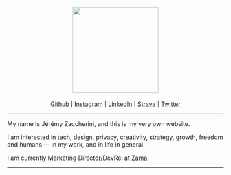 <!-- Main header navigation -->
<p align="center">
  <img width="200" src="https://user-images.githubusercontent.com/5758427/205062027-e5f81fc4-f17e-4169-ac04-9b94f7280602.png"><br/><br/>
  <a href="https://github.com/zaccherinij">Github</a> |
  <a href="https://instagram.com/jeremyzacch">Instagram</a> | 
  <a href="https://linkedin.com/in/jeremyzacch">LinkedIn</a> | 
  <a href="https://www.strava.com/athletes/24102060">Strava</a> | 
  <a href="https://twitter.com/jeremyzacch">Twitter</a>
</p>
<!-- /Main header navigation -->

<hr/>

My name is Jérémy Zaccherini, and this is my very own website. 

I am interested in tech, design, privacy, creativity, strategy, growth, freedom and humans — in my work, and in life in general. 

I am currently Marketing Director/DevRel at <a href="https://github.com/zama-ai">Zama</a>. 

<hr/>


